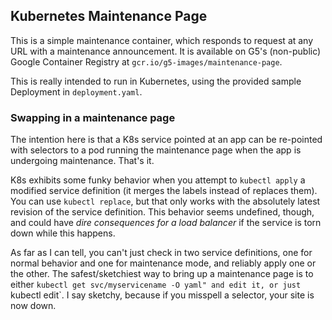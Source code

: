 ## Kubernetes Maintenance Page

This is a simple maintenance container, which responds to request at any URL with a maintenance announcement. It is available on G5's (non-public) Google Container Registry at `gcr.io/g5-images/maintenance-page`.

This is really intended to run in Kubernetes, using the provided sample Deployment in `deployment.yaml`.

### Swapping in a maintenance page

The intention here is that a K8s service pointed at an app can be re-pointed with selectors to a pod running the maintenance page when the app is undergoing maintenance. That's it.

K8s exhibits some funky behavior when you attempt to `kubectl apply` a modified service definition (it merges the labels instead of replaces them). You can use `kubectl replace`, but that only works with the absolutely latest revision of the service definition. This behavior seems undefined, though, and could have *dire consequences for a load balancer* if the service is torn down while this happens.

As far as I can tell, you can't just check in two service definitions, one for normal behavior and one for maintenance mode, and reliably apply one or the other.  The safest/sketchiest way to bring up a maintenance page is to either `kubectl get svc/myservicename -O yaml" and edit it, or just `kubectl edit`. I say sketchy, because if you misspell a selector, your site is now down.
